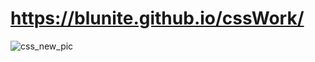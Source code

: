 # https://blunite.github.io/cssWork/
![css_new_pic](https://user-images.githubusercontent.com/75630576/212125851-e7b90ceb-42f7-49f8-81c0-88ffd3cc3582.jpeg)

